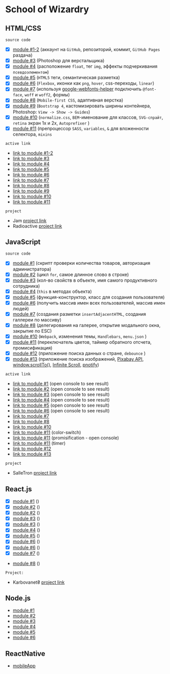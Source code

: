 # School of Wizardry

## HTML/CSS
`source code`
- [x] [module #1-2](https://github.com/Inpulsgor/hogwarts/tree/master/Markup/module%20%231-2) (аккаунт на `GitHub`, репозиторий, коммит, `GitHub Pages` раздача)
- [x] [module #3](https://github.com/Inpulsgor/hogwarts/tree/master/Markup/module%20%233) (Photoshop для верстальщика)
- [x] [module #4](https://github.com/Inpulsgor/hogwarts/tree/master/Markup/module%20%234) (расположение `float`, тег `img`, эффекты подчеркивания `псевдоэлементом`)
- [x] [module #5](https://github.com/Inpulsgor/hogwarts/tree/master/Markup/module%20%235) (`HTML5` теги, семантическая разметка)
- [x] [module #6](https://github.com/Inpulsgor/hogwarts/tree/master/Markup/module%20%236) (`Flexbox`, иконки как `png`, `hover`, css-переходы, `linear`)
- [x] [module #7](https://github.com/Inpulsgor/hogwarts/tree/master/Markup/module%20%237) (используя [google-webfonts-helper](https://google-webfonts-helper.herokuapp.com/fonts) подключить `@font-face`, `woff` и `woff2`, формы)
- [x] [module #8](https://github.com/Inpulsgor/hogwarts/tree/master/Markup/module%20%238) (`Mobile-first CSS`, адаптивная верстка)
- [x] [module #9](https://github.com/Inpulsgor/hogwarts/tree/master/Markup/module%20%239) (`Bootstrap 4`, каcтомизировать ширины контейнера, Photoshop: `View -> Show -> Guides`)
- [x] [module #10](https://github.com/Inpulsgor/hogwarts/tree/master/Markup/module%20%2310) (`normalize.css`, `BEM`-именование для классов, `SVG-спрайт`, `retina` экран 1x и 2x, `Autoprefixer` )
- [x] [module #11](https://github.com/Inpulsgor/hogwarts/tree/master/Markup/module%20%2311) (препроцессор `SASS`, `variables`, `&` для вложенности селектора, `mixins`

`active link`
- [link to module #1-2](https://inpulsgor.github.io/hogwarts/Markup/module%20%231-2/index.html)
- [link to module #3](https://inpulsgor.github.io/hogwarts/Markup/module%20%233/index.html)
- [link to module #4](https://inpulsgor.github.io/hogwarts/Markup/module%20%234/index.html)
- [link to module #5](https://inpulsgor.github.io/hogwarts/Markup/module%20%235/index.html)
- [link to module #6](https://inpulsgor.github.io/hogwarts/Markup/module%20%236/index.html)
- [link to module #7](https://inpulsgor.github.io/hogwarts/Markup/module%20%237/index.html)
- [link to module #8](https://inpulsgor.github.io/hogwarts/Markup/module%20%238/index.html)
- [link to module #9](https://inpulsgor.github.io/hogwarts/Markup/module%20%239/index.html)
- [link to module #10](https://inpulsgor.github.io/hogwarts/Markup/module%20%2310/index.html)
- [link to module #11](https://inpulsgor.github.io/hogwarts/Markup/module%20%2311/build/)

`project`
- Jam [project link](https://jam-bc20.netlify.app/)
- Radioactive [project link](https://radioactive-bc20.netlify.app/)

## JavaScript
`source code`
- [x] [module #1](https://github.com/Inpulsgor/hogwarts/tree/master/JavaScript/goit-js-hw-01) (скрипт проверки количества товаров, авторизация администратора)
- [x] [module #2](https://github.com/Inpulsgor/Hogwarts/tree/master/JavaScript/goit-js-hw-02) (цикл `for`, самое длинное слово в строке)
- [x] [module #3](https://github.com/Inpulsgor/Hogwarts/tree/master/JavaScript/goit-js-hw-03) (кол-во свойств в объекте, имя самого продуктивного сотрудника)
- [x] [module #4](https://github.com/Inpulsgor/Hogwarts/tree/master/JavaScript/goit-js-hw-04) (`this` в методах объекта)
- [x] [module #5](https://github.com/Inpulsgor/Hogwarts/tree/master/JavaScript/goit-js-hw-05) (функция-конструктор, класс для создания пользователя)
- [x] [module #6](https://github.com/Inpulsgor/Hogwarts/tree/master/JavaScript/goit-js-hw-06) (получить массив имен всех пользователей, массив имен людей)
- [x] [module #7](https://github.com/Inpulsgor/Hogwarts/tree/master/JavaScript/goit-js-hw-07) (создания разметки `insertAdjacentHTML`, создания галлереи по массиву)
- [x] [module #8](https://github.com/Inpulsgor/Hogwarts/tree/master/JavaScript/goit-js-hw-08) (делегирования на галерее, открытие модального окна, закрытие по ESC)
- [x] [module #10](https://github.com/Inpulsgor/Hogwarts/tree/master/JavaScript/goit-js-hw-10-food-service) (`Webpack`, изменения темы, `Handlebars`, `menu.json` )
- [x] [module #11](https://github.com/Inpulsgor/Hogwarts/tree/master/JavaScript/goit-js-hw-11) (переключатель цветов, таймер обратного отсчета, промисификация)
- [x] [module #12](https://github.com/Inpulsgor/Hogwarts/tree/master/JavaScript/goit-js-hw-12-countries) (приложение поиска данных о стране, `debounce` )
- [x] [module #13](https://github.com/Inpulsgor/Hogwarts/tree/master/JavaScript/goit-js-hw-13-image-finder) (приложение поиска изображений, [Pixabay API](https://pixabay.com/api/docs/), [window.scrollTo()](https://developer.mozilla.org/en-US/docs/Web/API/Window/scrollTo), [Infinite Scroll](https://infinite-scroll.com/), [pnotify](https://github.com/sciactive/pnotify))

`active link`

- [link to module #1](https://inpulsgor.github.io/hogwarts/JavaScript/goit-js-hw-01/) (open console to see result)
- [link to module #2](https://inpulsgor.github.io/hogwarts/JavaScript/goit-js-hw-02/) (open console to see result)
- [link to module #3](https://inpulsgor.github.io/hogwarts/JavaScript/goit-js-hw-03/) (open console to see result)
- [link to module #4](https://inpulsgor.github.io/hogwarts/JavaScript/goit-js-hw-04/) (open console to see result)
- [link to module #5](https://inpulsgor.github.io/hogwarts/JavaScript/goit-js-hw-05/) (open console to see result)
- [link to module #6](https://inpulsgor.github.io/hogwarts/JavaScript/goit-js-hw-06/) (open console to see result)
- [link to module #7](https://inpulsgor.github.io/hogwarts/JavaScript/goit-js-hw-07/)
- [link to module #8](https://inpulsgor.github.io/hogwarts/JavaScript/goit-js-hw-08/src/)
- [link to module #10](https://inpulsgor.github.io/hogwarts/JavaScript/goit-js-hw-10-food-service/build/)
- [link to module #11](https://inpulsgor.github.io/hogwarts/JavaScript/goit-js-hw-11/goit-js-hw-11-color-switch/) (color-switch)
- [link to module #11](https://inpulsgor.github.io/hogwarts/JavaScript/goit-js-hw-11/goit-js-hw-11-promisification/) (promisification - open console)
- [link to module #11](https://inpulsgor.github.io/hogwarts/JavaScript/goit-js-hw-11/goit-js-hw-11-color-timer/) (timer)
- [link to module #12](https://inpulsgor.github.io/hogwarts/JavaScript/goit-js-hw-12-countries/build/)
- [link to module #13](https://inpulsgor.github.io/hogwarts/JavaScript/goit-js-hw-13-image-finder/build/)

`project`
- SalleTron [project link](https://saletronproject.netlify.app/)

## React.js
- [x] [module #1](https://github.com/Inpulsgor/Hogwarts/tree/master/React/goit-react-hw-01-components) ()
- [x] [module #2](https://github.com/Inpulsgor/Hogwarts/tree/master/React/goit-react-hw-02-feedback) ()
- [x] [module #2](https://github.com/Inpulsgor/Hogwarts/tree/master/React/goit-react-hw-02-phonebook) ()
- [x] [module #3](https://github.com/Inpulsgor/Hogwarts/tree/master/React/goit-react-hw-03-image-finder) ()
- [x] [module #3](https://github.com/Inpulsgor/Hogwarts/tree/master/React/goit-react-hw-03-phonebook) ()
- [x] [module #4](https://github.com/Inpulsgor/Hogwarts/tree/master/React/goit-react-hw-04-movies) ()
- [x] [module #5](https://github.com/Inpulsgor/Hogwarts/tree/master/React/goit-react-hw-05-phonebook-ctx) ()
- [x] [module #6](https://github.com/Inpulsgor/Hogwarts/tree/master/React/goit-react-hw-06-phonebook) ()
- [x] [module #6](https://github.com/Inpulsgor/Hogwarts/tree/master/React/goit-react-hw-06-phonebook_redux_toolkit) ()
- [x] [module #7](https://github.com/Inpulsgor/Hogwarts/tree/master/React/goit-react-hw-07-phonebook) ()
- [module #8](https://github.com/Inpulsgor/Hogwarts/tree/master/React/goit-react-hw-08-phonebook-master) ()

`Project:`
- Karbovanet₴ [project link](https://bc20-react-project.netlify.app/)

## Node.js
- [module #1]()
- [module #2]()
- [module #3]()
- [module #4]()
- [module #5]()
- [module #6]()

## ReactNative

- [mobileApp]() 
